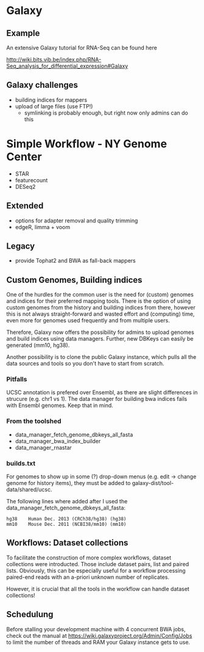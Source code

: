# Galaxy

## Example
An extensive Galaxy tutorial for RNA-Seq can be found here

http://wiki.bits.vib.be/index.php/RNA-Seq_analysis_for_differential_expression#Galaxy

## Galaxy challenges

* building indices for mappers
* upload of large files (use FTP!)
	* symlinking is probably enough, but right now only admins can do this

# Simple Workflow - NY Genome Center

* STAR
* featurecount
* DESeq2

## Extended

* options for adapter removal and quality trimming
* edgeR, limma + voom

## Legacy

* provide Tophat2 and BWA as fall-back mappers

## Custom Genomes, Building indices

One of the hurdles for the common user is the need for (custom) genomes and indices for their preferred mapping tools.
There is the option of using custom genomes from the history and building indices from there, however this is not always
straight-forward and wasted effort and (computing) time, even more for genomes used frequently and from multiple users.

Therefore, Galaxy now offers the possibility for admins to upload genomes and build indices using data managers.
Further, new DBKeys can easily be generated (mm10, hg38).

Another possibility is to clone the public Galaxy instance, which pulls all the data sources and tools so you don't have to start from scratch.

### Pitfalls
UCSC annotation is prefered over Ensembl, as there are slight differences in strucure (e.g. chr1 vs 1). 
The data manager for building bwa indices fails with Ensembl genomes. Keep that in mind.

### From the toolshed

* data_manager_fetch_genome_dbkeys_all_fasta
* data_manager_bwa_index_builder
* data_manager_rnastar

### builds.txt
For genomes to show up in some (?) drop-down menus (e.g. edit -> change genome for history items), they must be added to galaxy-dist/tool-data/shared/ucsc.

The following lines where added after I used the data_manager_fetch_genome_dbkeys_all_fasta:

```
hg38	Human Dec. 2013	(CRCh38/hg38) (hg38)
mm10	Mouse Dec. 2011 (NCBI38/mm10) (mm10)
```

## Workflows: Dataset collections

To facilitate the construction of more complex workflows, dataset collections were introducted.
Those include dataset pairs, list and paired lists. Obviously, this can be especially useful for a workflow
processing paired-end reads with an a-priori unknown number of replicates.

However, it is crucial that all the tools in the workflow can handle dataset collections!

## Schedulung

Before stalling your development machine with 4 concurrent BWA jobs, check out the manual at https://wiki.galaxyproject.org/Admin/Config/Jobs to limit the number of threads and RAM your Galaxy instance gets to use.
